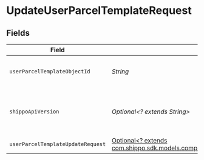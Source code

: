 # UpdateUserParcelTemplateRequest


## Fields

| Field                                                                                                                                              | Type                                                                                                                                               | Required                                                                                                                                           | Description                                                                                                                                        | Example                                                                                                                                            |
| -------------------------------------------------------------------------------------------------------------------------------------------------- | -------------------------------------------------------------------------------------------------------------------------------------------------- | -------------------------------------------------------------------------------------------------------------------------------------------------- | -------------------------------------------------------------------------------------------------------------------------------------------------- | -------------------------------------------------------------------------------------------------------------------------------------------------- |
| `userParcelTemplateObjectId`                                                                                                                       | *String*                                                                                                                                           | :heavy_check_mark:                                                                                                                                 | Object ID of the user parcel template                                                                                                              |                                                                                                                                                    |
| `shippoApiVersion`                                                                                                                                 | *Optional<? extends String>*                                                                                                                       | :heavy_minus_sign:                                                                                                                                 | String used to pick a non-default API version to use                                                                                               | 2018-02-08                                                                                                                                         |
| `userParcelTemplateUpdateRequest`                                                                                                                  | [Optional<? extends com.shippo.sdk.models.components.UserParcelTemplateUpdateRequest>](../../models/components/UserParcelTemplateUpdateRequest.md) | :heavy_minus_sign:                                                                                                                                 | N/A                                                                                                                                                |                                                                                                                                                    |